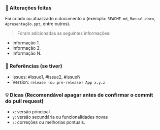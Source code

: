 ### 📝 Alterações feitas 
Foi criado ou atualizado o documento x (exemplo: `README.md`, `Manual.docx`, `Apresentação.ppt`, entre outros).

> Foram adicionadas as seguintes informações:
- Informação 1.
- Informação 2.
- Informação N.

### 🔗 Referências (se tiver)
- Issues: #issue1, #issue2, #issueN
- Version: `release (ou pre-release) App x.y.z` 

### 💡 Dicas (Recomendável apagar antes de confirmar o commit do pull request)
- `x`: versão principal
- `y`: versão secundária ou funcionalidades novas
- `z`: correções ou melhorias pontuais.